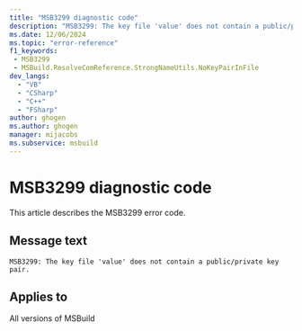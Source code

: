 ```yaml
---
title: "MSB3299 diagnostic code"
description: "MSB3299: The key file 'value' does not contain a public/private key pair."
ms.date: 12/06/2024
ms.topic: "error-reference"
f1_keywords:
 - MSB3299
 - MSBuild.ResolveComReference.StrongNameUtils.NoKeyPairInFile
dev_langs:
  - "VB"
  - "CSharp"
  - "C++"
  - "FSharp"
author: ghogen
ms.author: ghogen
manager: mijacobs
ms.subservice: msbuild
---
```


# MSB3299 diagnostic code

<!-- :::ErrorDefinitionDescription::: -->
<!-- :::editable-content name="introDescription"::: -->
This article describes the MSB3299 error code.
<!-- :::editable-content-end::: -->

## Message text

`MSB3299: The key file 'value' does not contain a public/private key pair.`

<!-- :::editable-content name="postOutputDescription"::: -->
<!--
{StrBegin="MSB3299: "}
-->
<!-- :::editable-content-end::: -->
<!-- :::ErrorDefinitionDescription-end::: -->

## Applies to

All versions of MSBuild
